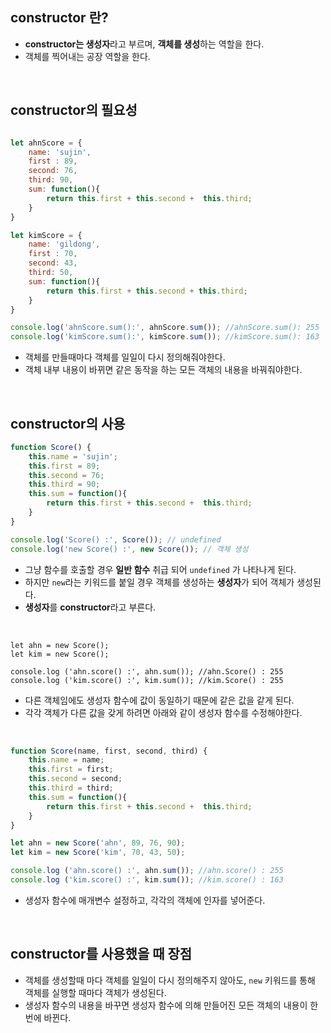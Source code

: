 ## constructor 란? 
- **constructor는 생성자**라고 부르며, **객체를 생성**하는 역할을 한다.
- 객체를 찍어내는 공장 역할을 한다.

<br>

## constructor의 필요성
```javascript

let ahnScore = {
    name: 'sujin',
    first : 89, 
    second: 76,
    third: 90,
    sum: function(){
        return this.first + this.second +  this.third; 
    }
}

let kimScore = {
    name: 'gildong',
    first : 70, 
    second: 43,
    third: 50,
    sum: function(){
        return this.first + this.second + this.third; 
    }
}

console.log('ahnScore.sum():', ahnScore.sum()); //ahnScore.sum(): 255
console.log('kimScore.sum():', kimScore.sum()); //kimScore.sum(): 163

```
- 객체를 만들때마다 객체를 일일이 다시 정의해줘야한다. 
- 객체 내부 내용이 바뀌면 같은 동작을 하는 모든 객체의 내용을 바꿔줘야한다. 

<br>


## constructor의 사용
```javascript
function Score() {
    this.name = 'sujin';
    this.first = 89;
    this.second = 76;
    this.third = 90;
    this.sum = function(){
        return this.first + this.second +  this.third; 
    }
}

console.log('Score() :', Score()); // undefined
console.log('new Score() :', new Score()); // 객체 생성

```
- 그냥 함수를 호출할 경우 **일반 함수** 취급 되어 ```undefined``` 가 나타나게 된다.
- 하지만 ```new```라는 키워드를 붙일 경우 객체를 생성하는 **생성자**가 되어 객체가 생성된다.
- **생성자**를 **constructor**라고 부른다.

<br>

```javascritpt
let ahn = new Score();
let kim = new Score();

console.log ('ahn.score() :', ahn.sum()); //ahn.Score() : 255
console.log ('kim.score() :', kim.sum()); //kim.Score() : 255

```
- 다른 객체임에도 생성자 함수에 값이 동일하기 때문에 같은 값을 같게 된다.
- 각각 객체가 다른 값을 갖게 하려면 아래와 같이 생성자 함수를 수정해야한다.

<br>

```javascript
function Score(name, first, second, third) { 
    this.name = name;
    this.first = first; 
    this.second = second;
    this.third = third;
    this.sum = function(){
        return this.first + this.second +  this.third; 
    }
}

let ahn = new Score('ahn', 89, 76, 90);
let kim = new Score('kim', 70, 43, 50);

console.log ('ahn.score() :', ahn.sum()); //ahn.score() : 255
console.log ('kim.score() :', kim.sum()); //kim.score() : 163

```
- 생성자 함수에 매개변수 설정하고, 각각의 객체에 인자를 넣어준다.

<br>

## constructor를 사용했을 때 장점
- 객체를 생성할때 마다 객체를 일일이 다시 정의해주지 않아도, ```new``` 키워드를 통해 객체를 실행할 때마다 객체가 생성된다.
- 생성자 함수의 내용을 바꾸면 생성자 함수에 의해 만들어진 모든 객체의 내용이 한번에 바뀐다. 



